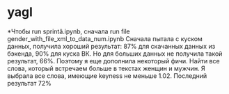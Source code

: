 # yagl
*Чтобы run sprintâ.ipynb, сначала run file gender_with_file_xml_to_data_num.ipynb
Сначала пытала с куском данных, получила хороший результат: 87% для скачанных данных из бэкенда, 90% для куска ВК. Но для больших данных не получила такой результат, 66%. Поэтому я еще дополнила некоторый фичи. Найти все слова, который встречаем больше в текстах женщин и мужчин. Я выбрала все слова, имеющие keyness не меньше 1.02. Последний результат 72%
